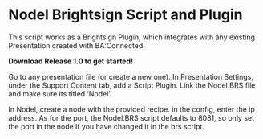 # Nodel Brightsign Script and Plugin
This script works as a Brightsign Plugin, which integrates with any existing Presentation created with BA:Connected.

**Download Release 1.0 to get started!**

Go to any presentation file (or create a new one).
In Presentation Settings, under the Support Content tab, add a Script Plugin. 
Link the Nodel.BRS file and make sure its titled ‘Nodel’.

In Nodel, create a node with the provided recipe. in the config, enter the ip address.
As for the port, the Nodel.BRS script defaults to 8081, so only set the port in the node if you have changed it in the brs script.

